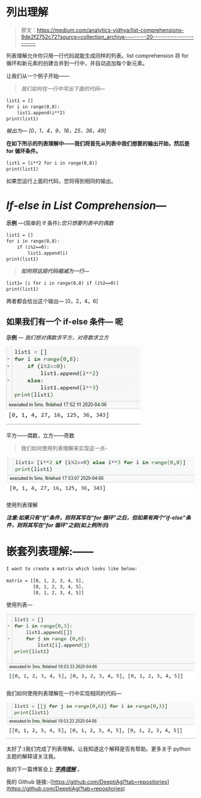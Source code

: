 # 列出理解

> 原文：<https://medium.com/analytics-vidhya/list-comprehensions-9de2f2752c72?source=collection_archive---------20----------------------->

列表理解允许你只用一行代码就能生成同样的列表。list comprehension 将 for 循环和新元素的创建合并到一行中，并自动追加每个新元素。

让我们从一个例子开始——

> *我们如何在一行中写出下面的代码—*

```
list1 = []
for i in range(0,8):
    list1.append(i**2)
print(list1)
```

*输出为— [0，1，4，9，16，25，36，49]*

**在如下所示的列表理解中——我们将首先从列表中我们想要的输出开始，然后是 for 循环条件。**

```
list1 = [i**2 for i in range(0,8)]
print(list1)
```

如果您运行上面的代码，您将得到相同的输出。

# ***If-else in List Comprehension***—

**示例** —(简单的 If 条件):*您只想要列表中的偶数*

```
list1 = []
for i in range(0,8):
    if (i%2==0):
        list1.append(i)     
print(list1)
```

> ***如何将这段代码缩减为一行—***

```
list1= [i for i in range(0,8) if (i%2==0)]
print(list1)
```

两者都会给出这个输出— [0，2，4，6]

## 如果我们有**一个 if-else 条件—** 呢

**示例** — *我们想对偶数求平方，对奇数求立方*

![](img/f0bfb341b68988c761cc4d1020905ebb.png)

平方——偶数，立方——奇数

> 我们如何使用列表理解来实现这一点-

![](img/97af7728ab9e558e214ea50773c07074.png)

使用列表理解

***注意:如果只有“If”条件，则将其写在“for 循环”之后，但如果有两个“if-else”条件，则将其写在“for 循环”之前(如上例所示)***

# **嵌套列表理解:——**

```
I want to create a matrix which looks like below:

matrix = [[0, 1, 2, 3, 4, 5],
          [0, 1, 2, 3, 4, 5],
          [0, 1, 2, 3, 4, 5]]
```

使用列表—

![](img/852155bd15afea89c78b60a5ad481581.png)

我们如何使用列表理解在一行中实现相同的代码—

![](img/ba16d955abaa2b65394047173e7058a1.png)

太好了:)我们完成了列表理解。让我知道这个解释是否有帮助。更多关于 python 主题的解释请关注我。

我的下一篇博客会上 [***字典理解***](/@deepti.agl16/dictionary-set-comprehensions-a970a9552327?source=friends_link&sk=2a7de1e37a16da5e42d204c3b21e979f) 。

我的 Github 链接:-[https://github.com/DeeptiAgl?tab=repositories](https://github.com/DeeptiAgl?tab=repositories)